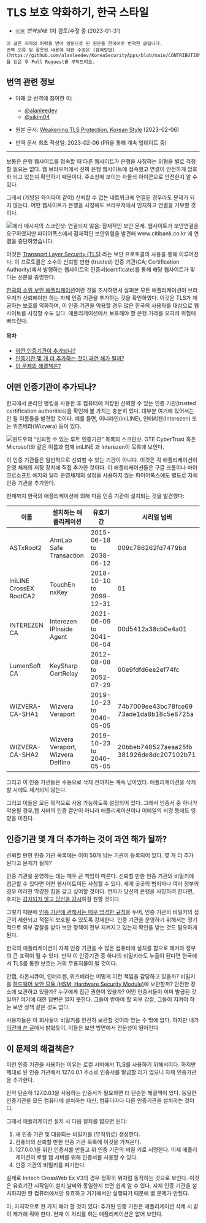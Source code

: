 # TLS 보호 약화하기, 한국 스타일


* :kr: *번역상태*: 1차 검토/수정 중 (2023-01-31)

```
이 글은 저자의 허락을 받아 영문으로 된 원문을 한국어로 번역한 글입니다.
번역 오류 및 잘못된 내용에 대한 수정은 [참여방법](https://github.com/alanleedev/KoreaSecurityApps/blob/main/CONTRIBUTION.md)을 읽은 후 Pull Request를 부탁드려요.
```

## 번역 관련 정보

- 아래 글 번역에 참여한 이:
  - [@alanleedev](https://github.com/alanleedev)
  - [@sjkim04](https://github.com/sjkim04)

- 원본 문서: [Weakening TLS Protection, Korean Style](https://palant.info/2023/02/06/weakening-tls-protection-south-korean-style/) (2023-02-06)
- 번역 문서 최초 작성일: 2023-02-06 (PR을 통해 계속 업데이트 중)

---
보통은 은행 웹사이트를 접속할 때 다른 웹사이트가 은행을 사칭하는 위협을 별로 걱정할 필요는 없다.
웹 브라우저에서 진짜 은행 웹사이트에 접속했고 연결이 안전하게 암호화 되고 있는지 확인하기 때문이다.
주소창에 보이는 자물쇠 아이콘으로 안전한지 알 수 있다.

그래서 (개방된 와이파이 같이) 신뢰할 수 없는 네트워크에 연결된 경우라도 문제가 되지 않는다.
어떤 웹사이트가 은행을 사칭해도 브라우저에서 인지하고 연결을 거부할 것이다. 

![에러 메시지의 스크린샷: 연결되지 않음: 잠재적인 보안 문제. 웹사이트가 보안연결을 요구하였지만 파이어폭스에서 잠재적인 보안위험을 발견해 www.citibank.co.kr 에 연결을 중단하였습니다.](https://palant.info/2023/02/06/weakening-tls-protection-south-korean-style/ssl_error.png)

이것은 [Transport Layer Security (TLS)](https://en.wikipedia.org/wiki/Transport_Layer_Security) 라는 보안 프로토콜의 사용을 통해 이루어진다.
이 프로토콜은 소수의 신뢰할 만한 (trusted) 인증 기관(CA; Certification Authority)에서 발행하는 웹사이트의 인증서(certificate)를 통해 해당 웹사이트가 맞다는 신분을 증명한다.

[한국의 소위 보안 애플리케이션](https://palant.info/2023/01/02/south-koreas-online-security-dead-end/)이란 것을 조사하면서 살펴본 모든 애플리케이션이 브라우저가 신뢰해야만 하는 자체 인증 기관을 추가하는 것을 확인하였다.
이것은 TLS가 제공하는 보호를 약화하며, 이 인증 기관을 악용할 경우 많은 한국의 사용자를 대상으로 웹사이트를 사칭할 수도 있다.
애플리케이션에서 보호해야 할 은행 거래를 오히려 위험에 빠뜨린다.


#### 목차

-   [어떤 인증기관이 추가되나?](#어떤-인증기관이-추가되나)
-   [인증기관 몇 개 더 추가하는 것이 과연 해가 될까?](#인증기관-몇-개-더-추가하는-것이-과연-해가-될까)
-   [이 문제의 해결책은?](#이-문제의-해결책은)


## 어떤 인증기관이 추가되나?

한국에서 온라인 뱅킹을 사용한 후 컴퓨터에 저장된 신뢰할 수 있는 인증 기관(trusted certification authorities)을 확인해 볼 가치는 충분히 있다.
대부분 여기에 있어서는 안 될 이름들을 발견할 것이다.
예를 들면, 이니라인(iniLINE), 인터리젠(Interezen) 또는 위즈베라(Wizvera) 등이 있다.

![윈도우의 “신뢰할 수 있는 루트 인증기관” 목록의 스크린샷.  GTE CyberTrust 혹은 Microsoft와 같은 이름과 함께 iniLINE 과 Interezen이 목록에 보인다.](https://palant.info/2023/02/06/weakening-tls-protection-south-korean-style/authorities.png)


이 인증 기관들은 일반적으로 신뢰할 수 있는 기관이 아니다.
이것은 각 애플리케이션이 운영 체제의 저장 장치에 직접 추가한 것이다.
이 애플리케이션들은 구글 크롬이나 마이크로소프트 에지와 달리 운영체제의 설정을 사용하지 않는 파이어폭스에도 별도로 자체 인증 기관을 추가한다.

현재까지 한국의 애플리케이션에 의해 다음 인증 기관이 설치되는 것을 발견했다: 

|           이름           |              설치하는 애플리케이션      |           유효기간         |                    시리얼 넘버               |
|-------------------------|-----------------------------------|--------------------------|-------------------------------------------|
| ASTxRoot2               | AhnLab Safe Transaction           | 2015-06-18 to 2038-06-12 | 009c786262fd7479bd                        |
| iniLINE CrossEX RootCA2 | TouchEn nxKey                     | 2018-10-10 to 2099-12-31 | 01                                        |
| INTEREZEN CA            | Interezen IPInside Agent          | 2021-06-09 to 2041-06-04 | 00d5412a38cb0e4a01                        |
| LumenSoft CA            | KeySharp CertRelay                | 2012-08-08 to 2052-07-29 | 00e9fdfd6ee2ef74fc                        |
| WIZVERA-CA-SHA1         | Wizvera Veraport                  | 2019-10-23 to 2040-05-05 | 74b7009ee43bc78fce69 73ade1da8b18c5e8725a |
| WIZVERA-CA-SHA2         | Wizvera Veraport, Wizvera Delfino | 2019-10-23 to 2040-05-05 | 20bbeb748527aeaa25fb 381926de8dc207102b71 |


그리고 이 인증 기관들은 수동으로 삭제 전까지는 계속 남아있다.
애플리케이션을 삭제할 시에도 제거되지 않는다.

그리고 이들은 모든 목적으로 사용 가능하도록 설정되어 있다.
그래서 인증서 중 하나가 악용될 경우,웹 서버의 인증 뿐만이 아니라 애플리케이션이나 이메일의 서명 등에도 영향을 미친다.


## 인증기관 몇 개 더 추가하는 것이 과연 해가 될까?

신뢰할 만한 인증 기관 목록에는 이미 50개 넘는 기관이 등록되어 있다.
몇 개 더 추가 된다고 문제가 될까?

인증 기관을 운영하는 데는 매우 큰 책임이 따른다.
신뢰할 만한 인증 기관의 비밀키에 접근할 수 있다면 어떤 웹사이트이든 사칭할 수 있다.
세계 곳곳의 범죄자나 여러 정부의 경우 이러한 막강한 힘을 갖고 싶어할 것이다.
전자가 당신의 은행을 사칭하려 한다면, 후자는 [감지되지 않고 당신을 감시](https://www.theregister.com/2015/12/03/kazakhstan_to_maninthemiddle_all_internet_traffic/)하길 원할 것이다.


그렇기 때문에 [인증 기관에 관해서는 매우 엄격한 규칙](ttps://www.mozilla.org/en-US/about/governance/policies/security-group/certs/policy/#2-certificate-authorities)을 두어, 인증 기관의 비밀키의 접근이 제한되고 적절히 보호될 수 있도록 강제한다.
인증 기관을 운영하기 위해서는 정기적으로 외부 감찰을 받아 보안 정책이 전부 지켜지고 있는지 확인을 받는 것도 필요하게 된다.

한국의 애플리케이션이 자체 인증 기관을 수 많은 컴퓨터에 설치를 함으로 해커와 정부의 큰 표적이 될 수 있다.
만약 이 인증기관 중 하나의 비밀키라도 누출이 된다면 한국에서 TLS를 통한 보호는 거의 무용지물이 될 것이다.

안랩, 라온시큐어, 인터리젠, 위즈베라는 어떻게 이런 책임을 감당하고 있을까?
비밀키를 [하드웨어 보안 모듈 (HSM; Hardware Security Module)](https://en.wikipedia.org/wiki/Hardware_security_module)에 보관할까?
안전한 장소에 보관하고 있을까?
누구에게 접근 권한이 있을까?
어떤 인증서들이 이미 발급된 것일까?
여기에 대한 답변은 알지 못한다. 그들이 받아야 할 외부 감찰, 그들이 지켜야 하는 보안 정책 같은 것도 없다.

사용자들은 이 회사들이 비밀키를 안전히 보관할 것이라 믿는 수 밖에 없다. 
하지만 내가 [이전에 쓴 글](https://palant.info/categories/korea/)에서 밝혔듯이, 이들은 보안 방면에서 전문성이 떨어진다


## 이 문제의 해결책은?

이런 인증 기관을 사용하는 이유는 로컬 서버에서 TLS를 사용하기 위해서이다.
하지만 제대로 된 인증 기관에서 127.0.0.1 주소로 인증서를 발급할 리가 없으니 자체 인증기관을 추가한다.

만약 단순히 127.0.0.1을 사용하는 인증서가 필요하면 더 단순한 해결책이 있다. 동일한 인증기관을 모든 컴퓨터에 설치하는 대신, 컴퓨터마다 다른 인증기관을 설치하는 것이다.

그래서 애플리케이션 설치 시 다음 절차를 밟으면 된다:


1.  새 인증 기관 및 대응되는 비밀키를 (무작위로) 생성한다. 
2.  컴퓨터의 신뢰할 만한 인증 기관 목록에 이것을 가져온다.
3.  127.0.0.1을 위한 인증서를 만들고 위 인증 기관의 비밀 키로 서명한다. 이제 애플리케이션이 로컬 웹 서버를 위해 인증서를 사용할 수 있다.
4.  인증 기관의 비밀키를 파기한다.

실제로 Initech CrossWeb Ex V3의 경우 정확히 위처럼 동작하는 것으로 보인다. 
이것은 유효기간 시작일이 설치 날짜와 동일한지 보면 쉽게 알 수 있다.
자체 인증 기관을 설치하지만 한 컴퓨터에서만 유효하고 거기에서만 실행되기 때문에 별 문제가 안된다.

아, 마지막으로 한 가지 해야 할 것이 있다: 추가된 인증 기관은 애플리케이션 삭제 시 같이 제거해 줘야 한다. 
현재 이 처리를 하는 애플리케이션은 없어 보인다.
